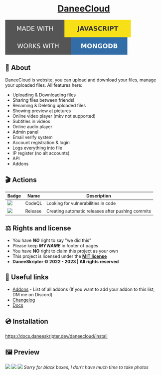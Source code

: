 # <h1 align="center">[DaneeCloud](https://docs.daneeskripter.dev/daneecloud/)</h1>
<img align="center" src="/img/js.svg"></img>
<img align="center" src="/img/mongodb.svg"></img>

## 📃 About
DaneeCloud is website, you can upload and download your files, manage your uploaded files. All features here:
- Uploading & Downloading files
- Sharing files between friends!
- Renaming & Deleting uploaded files
- Showing preview at pictures
- Online video player (mkv not supported)
- Subtitles in videos
- Online audio player
- Admin panel
- Email verify system
- Account registration & login
- Logs everything into file
- IP register (no alt accounts)
- API
- Addons

## 🎬 Actions
| Badge | Name | Description |
| ----- | ---- | ----------- |
| ![](https://img.shields.io/github/actions/workflow/status/DaneeSkripter/DaneeCloud/codeql.yml?label=CodeQL&logo=github) | CodeQL | Looking for vulnerabilities in code |
| ![](https://img.shields.io/github/actions/workflow/status/DaneeSkripter/DaneeCloud/release.yml?label=Release&logo=github) | Release | Creating automatic releases after pushing commits

## ⚖️ Rights and license
- You have ***NO*** right to say "we did this"
- Please keep ***MY NAME*** in footer of pages
- You have **NO** right to claim this project as your own
- This project is licensed under the **[MIT license](./LICENSE)**
- **DaneeSkripter ©️ 2022 - 2023 | All rights reserved**

## 🔗 Useful links
- [Addons](https://docs.daneeskripter.dev/daneecloud/addons) - List of all addons (If you want to add your addon to this list, DM me on Discord)
- [Changelog](https://github.com/DaneeSkripter/DaneeCloud/blob/main/CHANGELOG.MD)
- [Docs](https://docs.daneeskripter.dev/daneecloud/) 

## 💿 Installation
https://docs.daneeskripter.dev/daneecloud/install


## 🖼️ Preview
![](https://cloud.daneeskripter.dev/sf/daneeskripter/daneecloudhome.png)
![](https://cloud.daneeskripter.dev/sf/daneeskripter/daneecloudfiles.png)
![](https://cloud.daneeskripter.dev/sf/daneeskripter/daneecloudadmin.png)
*Sorry for black boxes, I don't have much time to take photos*


